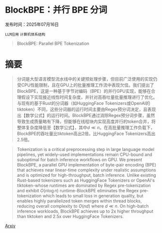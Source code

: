# BlockBPE：并行 BPE 分词

发布时间：2025年07月16日

`LLM应用` `计算机体系结构`

> BlockBPE: Parallel BPE Tokenization

# 摘要

> 分词是大型语言模型流水线中的关键预处理步骤，但目前广泛使用的实现仍受CPU性能限制，且在GPU上的批量推理工作流中表现欠佳。我们提出了BlockBPE，这是一种基于字节对编码（BPE）的并行GPU实现，能够在合理假设下实现接近线性时间复杂度，并针对高吞吐量批量推理进行了优化。与现有的基于Rust的分词器（如HuggingFace Tokenizers或OpenAI的tiktoken）不同，这些分词器的运行时间主要由Regex预分词决定，且表现出【数学公式】的运行时间。BlockBPE通过消除Regex预分词步骤，虽然导致生成质量略有下降，但能够在线程块内实现高度并行的token合并，将整体复杂度降低至【数学公式】，其中$d \ll n$。在高批量推理工作负载下，BlockBPE的吞吐量比tiktoken高出2倍，比HuggingFace Tokenizers高出2.5倍。

> Tokenization is a critical preprocessing step in large language model pipelines, yet widely-used implementations remain CPU-bound and suboptimal for batch inference workflows on GPU. We present BlockBPE, a parallel GPU implementation of byte-pair encoding (BPE) that achieves near linear-time complexity under realistic assumptions and is optimized for high-throughput, batch inference. Unlike existing Rust-based tokenizers such as HuggingFace Tokenizers or OpenAI's tiktoken-whose runtimes are dominated by Regex pre-tokenization and exhibit $O(n \log n)$ runtime-BlockBPE eliminates the Regex pre-tokenization which leads to small loss in generation quality, but enables highly parallelized token merges within thread blocks, reducing overall complexity to $O(nd)$ where $d \ll n$. On high-batch inference workloads, BlockBPE achieves up to 2x higher throughput than tiktoken and 2.5x over HuggingFace Tokenizers.

[Arxiv](https://arxiv.org/abs/2507.11941)